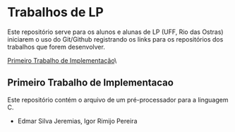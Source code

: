 # Trabalhos de LP

Este repositório serve para os alunos e alunas de LP (UFF, Rio das Ostras) iniciarem o uso do Git/Github registrando os links para os repositórios dos trabalhos que forem desenvolver.

[Primeiro Trabalho de Implementação](#primeiro-trabalho-de-implementacao)\


## Primeiro Trabalho de Implementacao

Este repositório contém o arquivo de um pré-processador para a linguagem C.

- Edmar Silva Jeremias, Igor Rimijo Pereira
